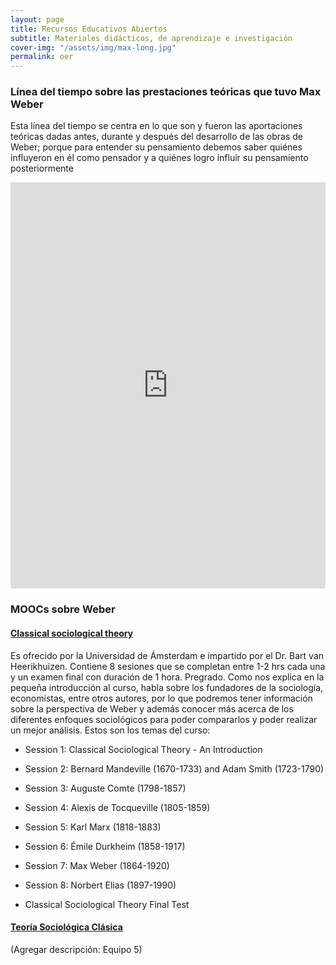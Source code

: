 ```yaml
---
layout: page
title: Recursos Educativos Abiertos
subtitle: Materiales didácticos, de aprendizaje e investigación
cover-img: "/assets/img/max-long.jpg"
permalink: oer
---
```


### Línea del tiempo sobre las prestaciones teóricas que tuvo Max Weber

Esta línea del tiempo se centra en lo que son y fueron las aportaciones teóricas dadas antes, durante y después del desarrollo de las obras de Weber; porque para entender su pensamiento debemos saber quiénes influyeron en él como pensador y a quiénes logro influir su pensamiento posteriormente

<iframe src='https://cdn.knightlab.com/libs/timeline3/latest/embed/index.html?source=1xzOoOGpL8IoX7Fq_C-woKihyIuV5JtFRPj6fmzW7LCs&font=Rufina-Sintony&lang=es&timenav_position=top&initial_zoom=3&height=650' width='100%' height='650' webkitallowfullscreen mozallowfullscreen allowfullscreen frameborder='0'></iframe>

### MOOCs sobre Weber

#### [Classical sociological theory](https://es.coursera.org/learn/classical-sociological-theory)

Es ofrecido por la Universidad de Ámsterdam e impartido por el Dr. Bart van Heerikhuizen.  Contiene 8 sesiones que se completan entre 1-2 hrs cada una y un examen final con duración de 1 hora. Pregrado. Como nos explica en la pequeña introducción al curso, habla sobre los fundadores de la sociología, economistas, entre otros autores, por lo que podremos tener información sobre la perspectiva de Weber y además conocer más acerca de los diferentes enfoques sociológicos para poder compararlos y poder realizar un mejor análisis. Estos son los temas del curso:

* Session 1: Classical Sociological Theory - An Introduction

* Session 2: Bernard Mandeville (1670-1733) and Adam Smith (1723-1790)

* Session 3: Auguste Comte (1798-1857)

* Session 4: Alexis de Tocqueville (1805-1859)  

* Session 5: Karl Marx (1818-1883)

* Session 6: Émile Durkheim (1858-1917)

* Session 7: Max Weber (1864-1920) 

* Session 8: Norbert Elias (1897-1990) 

* Classical Sociological Theory Final Test


#### [Teoría Sociológica Clásica](https://campus.usal.edu.ar/course/index.php?categoryid=121&classId=cb8235f6-3efc-46a8-99bb-acaa5c5bff21&assignmentId=c463cb2b-f32a-4055-a4d1-19476c214c20&submissionId=13caee66-561f-a108-9a17-4724ef1bcf0a)
 (Agregar descripción: Equipo 5)
